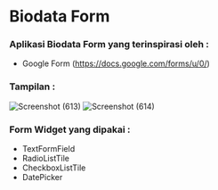 # Biodata Form
 ### Aplikasi Biodata Form yang terinspirasi oleh :
 - Google Form (https://docs.google.com/forms/u/0/)
 
 ### Tampilan :
![Screenshot (613)](https://user-images.githubusercontent.com/71241922/132995357-1cfbbf37-3c07-47a4-850b-fe3e7e6db058.png)
![Screenshot (614)](https://user-images.githubusercontent.com/71241922/132995361-64d5121c-d0cc-46ac-9ca5-dbc93bd5449e.png)

### Form Widget yang dipakai :
- TextFormField
- RadioListTile
- CheckboxListTile
- DatePicker
